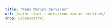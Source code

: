 ```yaml
---
title: "Kens Marine Services"
url: /saint-clair-shores/kens-marine-services/
shop: Lebensmittel
---
```

